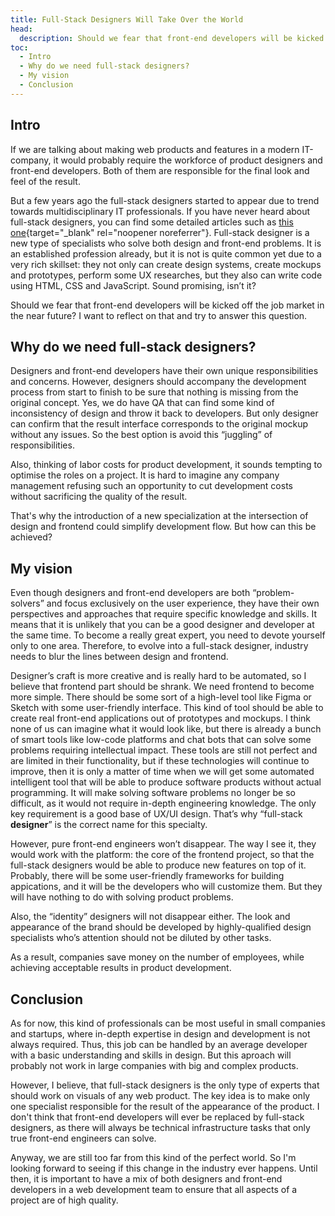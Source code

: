 ```yaml
---
title: Full-Stack Designers Will Take Over the World
head:
  description: Should we fear that front-end developers will be kicked off the job market by full-stack designers in the near future?
toc:
  - Intro
  - Why do we need full-stack designers?
  - My vision
  - Conclusion
---
```


## Intro

If we are talking about making web products and features in a modern IT-company, it would probably require the workforce of product designers and front-end developers. Both of them are responsible for the final look and feel of the result.

But a few years ago the full-stack designers started to appear due to trend towards multidisciplinary IT professionals. If you have never heard about full-stack designers, you can find some detailed articles such as [this one](https://medium.com/ux-school/what-does-it-mean-to-be-a-full-stack-designer-is-it-worth-the-effort-575b07e3a4ea){target="\_blank" rel="noopener noreferrer"}. Full-stack designer is a new type of specialists who solve both design and front-end problems. It is an established profession already, but it is not is quite common yet due to a very rich skillset: they not only can create design systems, create mockups and prototypes, perform some UX researches, but they also can write code using HTML, CSS and JavaScript. Sound promising, isn’t it?

Should we fear that front-end developers will be kicked off the job market in the near future? I want to reflect on that and try to answer this question.

## Why do we need full-stack designers?

Designers and front-end developers have their own unique responsibilities and concerns. However, designers should accompany the development process from start to finish to be sure that nothing is missing from the original concept. Yes, we do have QA that can find some kind of inconsistency of design and throw it back to developers. But only designer can confirm that the result interface corresponds to the original mockup without any issues. So the best option is avoid this “juggling” of responsibilities.

Also, thinking of labor costs for product development, it sounds tempting to optimise the roles on a project. It is hard to imagine any company management refusing such an opportunity to cut development costs without sacrificing the quality of the result.

That's why the introduction of a new specialization at the intersection of design and frontend could simplify development flow. But how can this be achieved?

## My vision

Even though designers and front-end developers are both “problem-solvers” and focus exclusively on the user experience, they have their own perspectives and approaches that require specific knowledge and skills. It means that it is unlikely that you can be a good designer and developer at the same time. To become a really great expert, you need to devote yourself only to one area. Therefore, to evolve into a full-stack designer, industry needs to blur the lines between design and frontend.

Designer’s craft is more creative and is really hard to be automated, so I believe that frontend part should be shrank. We need frontend to become more simple. There should be some sort of a high-level tool like Figma or Sketch with some user-friendly interface. This kind of tool should be able to create real front-end applications out of prototypes and mockups. I think none of us can imagine what it would look like, but there is already a bunch of smart tools like low-code platforms and chat bots that can solve some problems requiring intellectual impact. These tools are still not perfect and are limited in their functionality, but if these technologies will continue to improve, then it is only a matter of time when we will get some automated intelligent tool that will be able to produce software products without actual programming. It will make solving software problems no longer be so difficult, as it would not require in-depth engineering knowledge. The only key requirement is a good base of UX/UI design. That’s why “full-stack **designer**” is the correct name for this specialty.

However, pure front-end engineers won’t disappear. The way I see it, they would work with the platform: the core of the frontend project, so that the full-stack designers would be able to produce new features on top of it. Probably, there will be some user-friendly frameworks for building appications, and it will be the developers who will customize them. But they will have nothing to do with solving product problems.

Also, the “identity” designers will not disappear either. The look and appearance of the brand should be developed by highly-qualified design specialists who’s attention should not be diluted by other tasks.

As a result, companies save money on the number of employees, while achieving acceptable results in product development.

## Conclusion

As for now, this kind of professionals can be most useful in small companies and startups, where in-depth expertise in design and development is not always required. Thus, this job can be handled by an average developer with a basic understanding and skills in design. But this aproach will probably not work in large companies with big and complex products.

However, I believe, that full-stack designers is the only type of experts that should work on visuals of any web product. The key idea is to make only one specialist responsible for the result of the appearance of the product. I don't think that front-end developers will ever be replaced by full-stack designers, as there will always be technical infrastructure tasks that only true front-end engineers can solve.

Anyway, we are still too far from this kind of the perfect world. So I'm looking forward to seeing if this change in the industry ever happens. Until then, it is important to have a mix of both designers and front-end developers in a web development team to ensure that all aspects of a project are of high quality.

